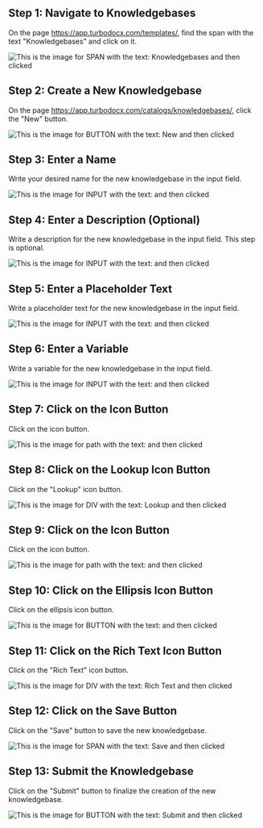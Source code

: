 
  
  ## Step 1: Navigate to Knowledgebases

On the page https://app.turbodocx.com/templates/, find the span with the text "Knowledgebases" and click on it.

![This is the image for SPAN with the text: Knowledgebases and then clicked](/img/how_to_create_knowledgebases/step_1.png)

## Step 2: Create a New Knowledgebase

On the page https://app.turbodocx.com/catalogs/knowledgebases/, click the "New" button.

![This is the image for BUTTON with the text: New and then clicked](/img/how_to_create_knowledgebases/step_2.png)

## Step 3: Enter a Name

Write your desired name for the new knowledgebase in the input field.

![This is the image for INPUT with the text:  and then clicked](/img/how_to_create_knowledgebases/step_3.png)

## Step 4: Enter a Description (Optional)

Write a description for the new knowledgebase in the input field. This step is optional.

![This is the image for INPUT with the text:  and then clicked](/img/how_to_create_knowledgebases/step_4.png)

## Step 5: Enter a Placeholder Text

Write a placeholder text for the new knowledgebase in the input field.

![This is the image for INPUT with the text:  and then clicked](/img/how_to_create_knowledgebases/step_5.png)

## Step 6: Enter a Variable

Write a variable for the new knowledgebase in the input field.

![This is the image for INPUT with the text:  and then clicked](/img/how_to_create_knowledgebases/step_6.png)

## Step 7: Click on the Icon Button

Click on the icon button.

![This is the image for path with the text:  and then clicked](/img/how_to_create_knowledgebases/step_7.png)

## Step 8: Click on the Lookup Icon Button

Click on the "Lookup" icon button.

![This is the image for DIV with the text: Lookup and then clicked](/img/how_to_create_knowledgebases/step_8.png)

## Step 9: Click on the Icon Button

Click on the icon button.

![This is the image for path with the text:  and then clicked](/img/how_to_create_knowledgebases/step_9.png)

## Step 10: Click on the Ellipsis Icon Button

Click on the ellipsis icon button.

![This is the image for BUTTON with the text:  and then clicked](/img/how_to_create_knowledgebases/step_10.png)

## Step 11: Click on the Rich Text Icon Button

Click on the "Rich Text" icon button.

![This is the image for DIV with the text: Rich Text and then clicked](/img/how_to_create_knowledgebases/step_11.png)

## Step 12: Click on the Save Button

Click on the "Save" button to save the new knowledgebase.

![This is the image for SPAN with the text: Save and then clicked](/img/how_to_create_knowledgebases/step_12.png)

## Step 13: Submit the Knowledgebase

Click on the "Submit" button to finalize the creation of the new knowledgebase.

![This is the image for BUTTON with the text: Submit and then clicked](/img/how_to_create_knowledgebases/step_13.png)
  
  